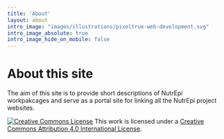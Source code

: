 ```yaml
---
title: 'About'
layout: about
intro_image: "images/illustrations/pixeltrue-web-development.svg"
intro_image_absolute: true
intro_image_hide_on_mobile: false
---
```


# About this site

The aim of this site is to provide short descriptions of NutrEpi workpakcages
and serve as a portal site for linking all the NutrEpi project websites.

<a rel="license" href="http://creativecommons.org/licenses/by/4.0/"><img alt="Creative Commons License" style="border-width:0" src="https://i.creativecommons.org/l/by/4.0/88x31.png" /></a> This work is licensed under a <a rel="license" href="http://creativecommons.org/licenses/by/4.0/">Creative Commons Attribution 4.0 International License</a>.
